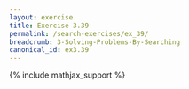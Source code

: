```yaml
---
layout: exercise
title: Exercise 3.39
permalink: /search-exercises/ex_39/
breadcrumb: 3-Solving-Problems-By-Searching
canonical_id: ex3.39
---
```


{% include mathjax_support %}
